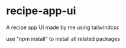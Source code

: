 # recipe-app-ui
A recipe app UI made by me using tailwindcss

use "npm install" to install all related packages
